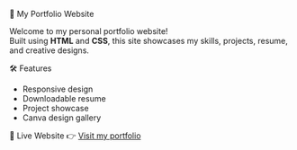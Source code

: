 💼 My Portfolio Website

Welcome to my personal portfolio website!  
Built using **HTML** and **CSS**, this site showcases my skills, projects, resume, and creative designs.

🛠 Features
- Responsive design
- Downloadable resume
- Project showcase
- Canva design gallery

🚀 Live Website
👉 [Visit my portfolio](https://itsrajashree.github.io/My-Portfolio/)

